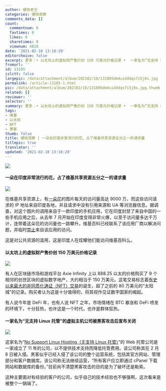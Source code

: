 ```yaml
---
author: 硬核老王
categories: 硬核观察
comments_data: []
count:
  commentnum: 0
  favtimes: 0
  likes: 0
  sharetimes: 0
  viewnum: 4828
date: '2021-02-10 13:18:20'
editorchoice: false
excerpt: 更多：• 以太坊上的虚拟财产售价创 150 万美元价格记录 •  一家名为“无支持 Linux 托管”的虚拟主机公司被黑客攻击后宣布关闭
fromurl: ''
id: 13105
islctt: false
largepic: /data/attachment/album/202102/10/131805dm4uidddqs7i5j8s.jpg
permalink: /article-13105-1.html
pic: /data/attachment/album/202102/10/131805dm4uidddqs7i5j8s.jpg.thumb.jpg
related: []
reviewer: ''
selector: ''
summary: 更多：• 以太坊上的虚拟财产售价创 150 万美元价格记录 •  一家名为“无支持 Linux 托管”的虚拟主机公司被黑客攻击后宣布关闭
tags:
- 维基
- 以太坊
- NFT
- 黑客
thumb: false
title: 硬核观察 | 一朵在印度非常流行的花，占了维基共享资源五分之一的请求量
titlepic: true
translator: ''
updated: '2021-02-10 13:18:20'
---
```


![](/data/attachment/album/202102/10/131805dm4uidddqs7i5j8s.jpg)


#### 一朵在印度非常流行的花，占了维基共享资源五分之一的请求量


![](/data/attachment/album/202102/10/131516edv9qmltndteq6tr.jpg)


在维基共享资源上，有[一朵花](https://upload.wikimedia.org/wikipedia/commons/thumb/1/16/AsterNovi-belgii-flower-1mb.jpg/1280px-AsterNovi-belgii-flower-1mb.jpg)的图片每天的访问量高达 9000 万，而这些访问请求的 IP 地址来自印度各地，并且请求中没有引用来源和 UA 等浏览器信息。据调查，对这个图片的调用来自于一款印度的手机应用，它在印度封禁了来自中国的一些手机应用之后，从去年 7 月开始在印度变得非常火爆，以至于访问量多达千万计，连带着这朵花的访问量也一路攀升。维基百科已经联系了该应用厂商以解决问题，并临时[禁止](https://phabricator.wikimedia.org/T273741)来自该应用的访问。


这是对公共资源的滥用，这是印度人在炫耀他们能访问维基百科么。


#### 以太坊上的虚拟财产售价创 150 万美元价格记录


![](/data/attachment/album/202102/10/131532fxppgxpjomqehj2j.jpg)


有人在区块链市场和游戏平台 Axie Infinity 上以 888.25 以太的价格购买了 9 个相邻的创世区块的虚拟数字地产，大约相当于 150 万美元。这笔交易标志着[有史以来最大的非同质化通证（NFT）交易](https://www.coindesk.com/axie-infinity-virtual-land-record-eth-sale)的诞生，超了之前的 80 万美元的“太阳城”的记录。购买者认为这是十分值得的，将其视作见证数字国家的崛起。


有人说今年是 DeFi 年，也有人说 NFT 之年，市场情绪在 BTC 暴涨和 DeFi 喷发的环境下，十分狂热，也许这是一个时代，也许是群体狂热。


#### 一家名为“无支持 Linux 托管”的虚拟主机公司被黑客攻击后宣布关闭


![](/data/attachment/album/202102/10/131546lehikj16cc6ku5k0.png)


这家名为“[No Support Linux Hosting（无支持 Linux 托管）](https://www.nosupportlinuxhosting.com/)”的 Web 托管公司是一家成立了 11 年的公司，以不提供技术支持而降低托管费用。该公司称其在 2 月 8 日被入侵。黑客似乎已经入侵了该公司的整个运营系统，包括其官方网站、管理部分和客户数据库。该公司称无法继续运营，“所有客户应立即通过 cPanel 下载网站和数据库的备份。”目前尚不清楚黑客攻击的目的是为了破坏还是勒索。


这种主要面对有经验的客户的公司，似乎自己的技术经验也不够强啊，这次看来是被整个一锅端了。